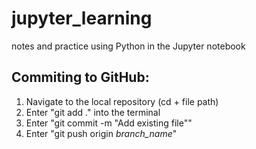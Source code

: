 # jupyter_learning
notes and practice using Python in the Jupyter notebook

## Commiting to GitHub:

1. Navigate to the local repository (cd + file path)
2. Enter "git add ." into the terminal
3. Enter "git commit -m "Add existing file""
4. Enter "git push origin *branch_name*"

